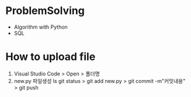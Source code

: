 # ProblemSolving
* Algorithm with Python
* SQL

# How to upload file
1. Visual Studio Code > Open > 폴더명
2. new.py 파일생성
      ls
      git status
        > git add new.py
        > git commit -m"커밋내용"
        > git push
        
